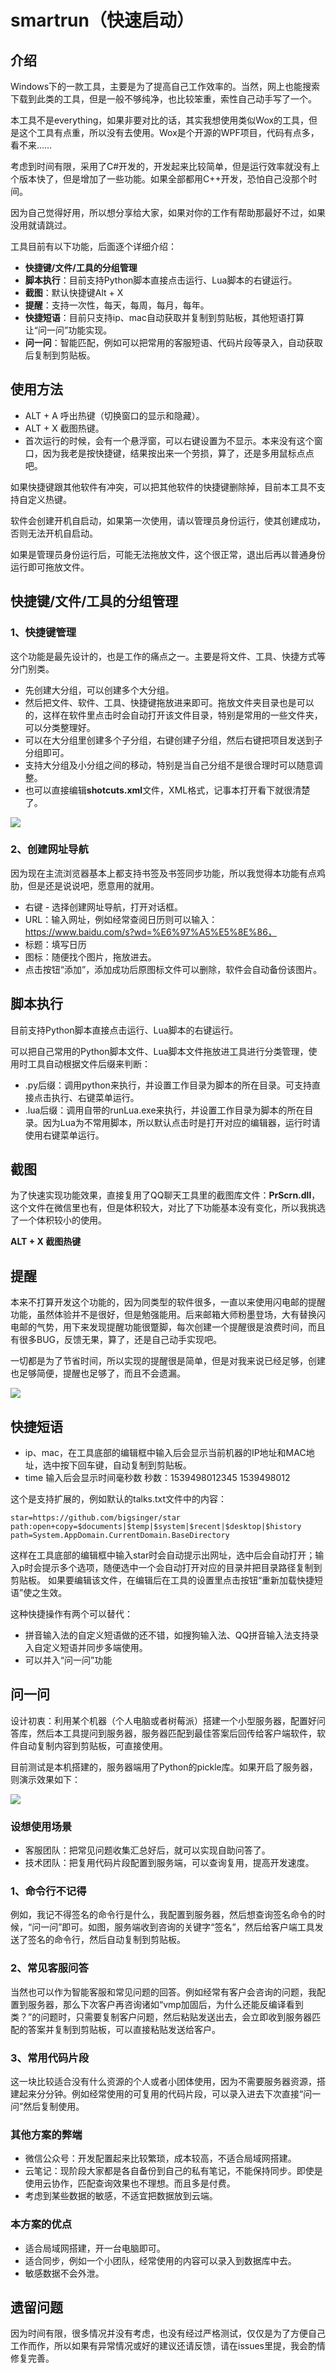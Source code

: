 
# smartrun（快速启动）
## 介绍
Windows下的一款工具，主要是为了提高自己工作效率的。当然，网上也能搜索下载到此类的工具，但是一般不够纯净，也比较笨重，索性自己动手写了一个。

本工具不是everything，如果非要对比的话，其实我想使用类似Wox的工具，但是这个工具有点重，所以没有去使用。Wox是个开源的WPF项目，代码有点多，看不来……

考虑到时间有限，采用了C#开发的，开发起来比较简单，但是运行效率就没有上个版本快了，但是增加了一些功能。如果全部都用C++开发，恐怕自己没那个时间。

因为自己觉得好用，所以想分享给大家，如果对你的工作有帮助那最好不过，如果没用就请跳过。

工具目前有以下功能，后面逐个详细介绍：
- **快捷键/文件/工具的分组管理**
- **脚本执行**：目前支持Python脚本直接点击运行、Lua脚本的右键运行。
- **截图**：默认快捷键Alt + X
- **提醒**：支持一次性，每天，每周，每月，每年。
- **快捷短语**：目前只支持ip、mac自动获取并复制到剪贴板，其他短语打算让“问一问”功能实现。
- **问一问**：智能匹配，例如可以把常用的客服短语、代码片段等录入，自动获取后复制到剪贴板。

## 使用方法
- ALT + A 呼出热键（切换窗口的显示和隐藏）。
- ALT + X 截图热键。
- 首次运行的时候，会有一个悬浮窗，可以右键设置为不显示。本来没有这个窗口，因为我老是按快捷键，结果按出来一个劳损，算了，还是多用鼠标点点吧。

如果快捷键跟其他软件有冲突，可以把其他软件的快捷键删除掉，目前本工具不支持自定义热键。

软件会创建开机自启动，如果第一次使用，请以管理员身份运行，使其创建成功，否则无法开机自启动。

如果是管理员身份运行后，可能无法拖放文件，这个很正常，退出后再以普通身份运行即可拖放文件。

## 快捷键/文件/工具的分组管理
### 1、快捷键管理
这个功能是最先设计的，也是工作的痛点之一。主要是将文件、工具、快捷方式等分门别类。

- 先创建大分组，可以创建多个大分组。
- 然后把文件、软件、工具、快捷键拖放进来即可。拖放文件夹目录也是可以的，这样在软件里点击时会自动打开该文件目录，特别是常用的一些文件夹，可以分类整理好。
- 可以在大分组里创建多个子分组，右键创建子分组，然后右键把项目发送到子分组即可。
- 支持大分组及小分组之间的移动，特别是当自己分组不是很合理时可以随意调整。
- 也可以直接编辑**shotcuts.xml**文件，XML格式，记事本打开看下就很清楚了。

![](./images/shotcuts.png)

### 2、创建网址导航
因为现在主流浏览器基本上都支持书签及书签同步功能，所以我觉得本功能有点鸡肋，但是还是说说吧，愿意用的就用。
- 右键 - 选择创建网址导航，打开对话框。
- URL：输入网址，例如经常查阅日历则可以输入：https://www.baidu.com/s?wd=%E6%97%A5%E5%8E%86，
- 标题：填写日历
- 图标：随便找个图片，拖放进去。
- 点击按钮“添加”，添加成功后原图标文件可以删除，软件会自动备份该图片。


## 脚本执行
目前支持Python脚本直接点击运行、Lua脚本的右键运行。

可以把自己常用的Python脚本文件、Lua脚本文件拖放进工具进行分类管理，使用时工具自动根据文件后缀来判断：
- .py后缀：调用python来执行，并设置工作目录为脚本的所在目录。可支持直接点击执行、右键菜单运行。
- .lua后缀：调用自带的runLua.exe来执行，并设置工作目录为脚本的所在目录。因为Lua为不常用脚本，所以默认点击时是打开对应的编辑器，运行时请使用右键菜单运行。

## 截图
为了快速实现功能效果，直接复用了QQ聊天工具里的截图库文件：**PrScrn.dll**，这个文件在微信里也有，但是体积较大，对比了下功能基本没有变化，所以我挑选了一个体积较小的使用。

**ALT + X 截图热键**

## 提醒
本来不打算开发这个功能的，因为同类型的软件很多，一直以来使用闪电邮的提醒功能，虽然体验并不是很好，但是勉强能用。后来邮箱大师粉墨登场，大有替换闪电邮的气势，用下来发现提醒功能很蹩脚，每次创建一个提醒很是浪费时间，而且有很多BUG，反馈无果，算了，还是自己动手实现吧。

一切都是为了节省时间，所以实现的提醒很是简单，但是对我来说已经足够，创建也足够简便，提醒也足够了，而且不会遗漏。

![](./images/reminder.png)

## 快捷短语
- ip、mac，在工具底部的编辑框中输入后会显示当前机器的IP地址和MAC地址，选中按下回车键，自动复制到剪贴板。
- time 输入后会显示时间毫秒数 秒数：1539498012345 1539498012

这个是支持扩展的，例如默认的talks.txt文件中的内容：
```none
star=https://github.com/bigsinger/star
path:open+copy=$documents|$temp|$system|$recent|$desktop|$history
path=System.AppDomain.CurrentDomain.BaseDirectory
```
这样在工具底部的编辑框中输入star时会自动提示出网址，选中后会自动打开；输入p时会提示多个选项，随便选中一个会自动打开对应的目录并把目录路径复制到剪贴板。
如果要编辑该文件，在编辑后在工具的设置里点击按钮“重新加载快捷短语”使之生效。

这种快捷操作有两个可以替代：

- 拼音输入法的自定义短语做的还不错，如搜狗输入法、QQ拼音输入法支持录入自定义短语并同步多端使用。
- 可以并入“问一问”功能


## 问一问
设计初衷：利用某个机器（个人电脑或者树莓派）搭建一个小型服务器，配置好问答库，然后本工具提问到服务器，服务器匹配到最佳答案后回传给客户端软件，软件自动复制内容到剪贴板，可直接使用。

目前测试是本机搭建的，服务器端用了Python的pickle库。如果开启了服务器，则演示效果如下：

![](./images/aifaq.png)


### 设想使用场景
- 客服团队：把常见问题收集汇总好后，就可以实现自助问答了。
- 技术团队：把复用代码片段配置到服务端，可以查询复用，提高开发速度。

### 1、命令行不记得
例如，我记不得签名的命令行是什么，我配置到服务器，然后想查询签名命令的时候，“问一问”即可。如图，服务端收到咨询的关键字“签名”，然后给客户端工具发送了签名的命令行，然后自动复制到剪贴板。

### 2、常见客服问答
当然也可以作为智能客服和常见问题的回答。例如经常有客户会咨询的问题，我配置到服务器，那么下次客户再咨询诸如“vmp加固后，为什么还能反编译看到类？”的问题时，只需要复制客户问题，然后粘贴发送出去，会立即收到服务器匹配的答案并复制到剪贴板，可以直接粘贴发送给客户。

### 3、常用代码片段
这一块比较适合没有什么资源的个人或者小团体使用，因为不需要服务器资源，搭建起来分分钟。例如经常使用的可复用的代码片段，可以录入进去下次直接“问一问”然后复制使用。

### 其他方案的弊端
- 微信公众号：开发配置起来比较繁琐，成本较高，不适合局域网搭建。
- 云笔记：现阶段大家都是各自备份到自己的私有笔记，不能保持同步。即使是使用云协作，匹配查询效果也不理想。而且多是付费。
- 考虑到某些数据的敏感，不适宜把数据放到云端。

### 本方案的优点
- 适合局域网搭建，开一台电脑即可。
- 适合同步，例如一个小团队，经常使用的内容可以录入到数据库中去。
- 敏感数据不会外泄。


## 遗留问题
因为时间有限，很多情况并没有考虑，也没有经过严格测试，仅仅是为了方便自己工作而作，所以如果有异常情况或好的建议还请反馈，请在issues里提，我会酌情修复完善。
